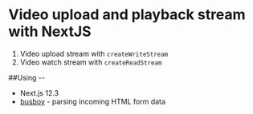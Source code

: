 # Video upload and playback stream with NextJS

1. Video upload stream with `createWriteStream`
2. Video watch stream with `createReadStream`

##Using --
* Next.js 12.3
* [busboy](https://www.npmjs.com/package/busboy) - parsing incoming HTML form data
